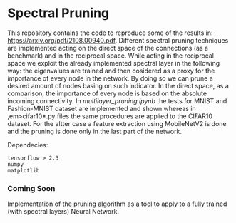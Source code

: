 # Spectral Pruning
This repository contains the code to reproduce some of the results in: https://arxiv.org/pdf/2108.00940.pdf.
Different spectral pruning techniques are implemented acting on the direct space of the connections (as a benchmark) and in the reciprocal space.
While acting in the reciprocal space we exploit the already implemented spectral layer in the following way:
the eigenvalues are trained and then cosidered as a proxy for the importance of every node in the network. By doing so we can prune a desired amount of nodes basing on such indicator.
In the direct space, as a comparison, the importance of every node is based on the absolute incoming connectivity.
In <em>multilayer_pruning.ipynb</em> the tests for MNIST and Fashion-MNIST dataset are implemented and shown whereas in ,em>cifar10*.py</em> files the same procedures are applied to the CIFAR10 dataset. For the altter case a feature extraction using MobileNetV2 is done and the pruning is done only in the last part of the network.

Dependecies:
```
tensorflow > 2.3
numpy
matplotlib
```

### Coming Soon
Implementation of the pruning algorithm as a tool to apply to a fully trained (with spectral layers) Neural Network.


